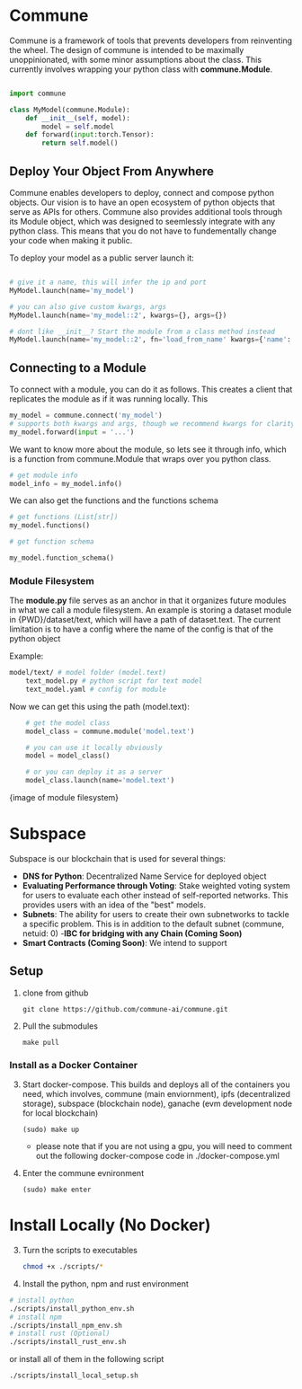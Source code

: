 # Commune

Commune is a framework of tools that prevents developers from reinventing the wheel. The design of commune is intended to be maximally unoppinionated, with some minor assumptions about the class. This currently involves wrapping your python class with **commune.Module**. 


```python

import commune

class MyModel(commune.Module):
    def __init__(self, model):
        model = self.model
    def forward(input:torch.Tensor):
        return self.model()

```

## Deploy Your Object From Anywhere

Commune enables developers to deploy, connect and compose python objects. Our vision is to have an open ecosystem of python objects that serve as APIs for others. Commune also provides additional tools through its Module object, which was designed to seemlessly integrate with any python class. This means that you do not have to fundementally change your code when making it public.


To deploy your model as a public server launch it:
```python

# give it a name, this will infer the ip and port
MyModel.launch(name='my_model')

# you can also give custom kwargs, args
MyModel.launch(name='my_model::2', kwargs={}, args={})

# dont like __init__? Start the module from a class method instead
MyModel.launch(name='my_model::2', fn='load_from_name' kwargs={'name': 'model_3'})

```


## Connecting to a Module

To connect with a module, you can do it as follows. This creates a client that replicates the module as if it was running locally. This

```python
my_model = commune.connect('my_model')
# supports both kwargs and args, though we recommend kwargs for clarity
my_model.forward(input = '...') 

```

We want to know more about the module, so lets see it through info, which is a function from commune.Module that wraps over you python class.

```python
# get module info
model_info = my_model.info()
```

We can also get the functions and the functions schema

```python
# get functions (List[str])
my_model.functions()

# get function schema

my_model.function_schema()

```


### Module Filesystem

The **module.py** file serves as an anchor in that it organizes future modules in what we call a module filesystem.  An example is storing a dataset module in {PWD}/dataset/text, which will have a path of dataset.text. The current limitation is to have a config where the name of the config is that of the python object

Example: 
```bash
model/text/ # model folder (model.text)
    text_model.py # python script for text model
    text_model.yaml # config for module
```

Now we can get this using the path (model.text):
```python
    # get the model class
    model_class = commune.module('model.text')

    # you can use it locally obviously
    model = model_class()

    # or you can deploy it as a server
    model_class.launch(name='model.text')


```



{image of module filesystem}



# Subspace

Subspace is our blockchain that is used for several things:
- **DNS for Python**: Decentralized Name Service for deployed object
- **Evaluating Performance through Voting**: Stake weighted voting system for users to evaluate each other instead of self-reported networks. This provides users with an idea of the "best" models. 
- **Subnets**: The ability for users to create their own subnetworks to tackle a specific problem. This is in addition to the default subnet (commune, netuid: 0)
-**IBC for bridging with any Chain (Coming Soon)**
- **Smart Contracts (Coming Soon)**: We intend to support



## Setup
1. clone from github
    ```
    git clone https://github.com/commune-ai/commune.git
    ```
2. Pull the submodules 
    ```
    make pull
    ```

### Install as a Docker Container


3. Start docker-compose. This builds and deploys all of the containers you need, which involves, commune (main enviornment), ipfs (decentralized storage), subspace (blockchain node), ganache (evm development node for local blockchain)

    ```
    (sudo) make up
    ```
    - please note that if you are not using a gpu, you will need to comment out the following docker-compose code in ./docker-compose.yml

4. Enter the commune evnironment 
    ```
    (sudo) make enter
    ```


# Install Locally (No Docker)

3. Turn the scripts to executables
    
    ```bash
    chmod +x ./scripts/*
    ```

4. Install the python, npm and rust environment

```bash
# install python
./scripts/install_python_env.sh
# install npm
./scripts/install_npm_env.sh
# install rust (Optional)
./scripts/install_rust_env.sh
```
or install all of them in the following script
```bash
./scripts/install_local_setup.sh
```

